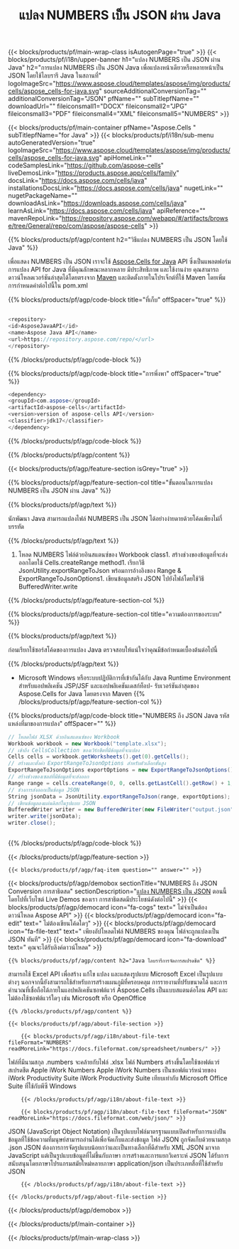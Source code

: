 ﻿---
title: แปลง NUMBERS เป็น JSON ผ่าน Java 
url: /th/java/conversion/numbers-to-json/ 
description: ตัวอย่างโค้ดการแปลง Java สำหรับรูปแบบ NUMBERS เป็นไฟล์ JSON โปรแกรมเมอร์สามารถใช้โค้ดตัวอย่างนี้เพื่อส่งออกสเปรดชีต Excel & OpenOffice ไปยัง JSON ภายในแอปพลิเคชันบนเว็บหรือเดสก์ท็อป Java
---
{{< blocks/products/pf/main-wrap-class isAutogenPage="true" >}}
{{< blocks/products/pf/i18n/upper-banner h1="แปลง NUMBERS เป็น JSON ผ่าน Java" h2="การแปลง NUMBERS เป็น JSON Java เพื่อแปลงหน้าเดียวหรือหลายหน้าเป็น JSON โดยใช้ไลบรารี Java ในสถานที่" logoImageSrc="https://www.aspose.cloud/templates/aspose/img/products/cells/aspose_cells-for-java.svg" sourceAdditionalConversionTag="" additionalConversionTag="JSON" pfName="" subTitlepfName="" downloadUrl="" fileiconsmall1="DOCX" fileiconsmall2="JPG" fileiconsmall3="PDF" fileiconsmall4="XML" fileiconsmall5="NUMBERS" >}}

{{< blocks/products/pf/main-container pfName="Aspose.Cells " subTitlepfName="for Java" >}}
{{< blocks/products/pf/i18n/sub-menu autoGeneratedVersion="true" logoImageSrc="https://www.aspose.cloud/templates/aspose/img/products/cells/aspose_cells-for-java.svg" apiHomeLink="" codeSamplesLink="https://github.com/aspose-cells" liveDemosLink="https://products.aspose.app/cells/family" docsLink="https://docs.aspose.com/cells/java" installationsDocsLink="https://docs.aspose.com/cells/java" nugetLink="" nugetPackageName="" downloadAsLink="https://downloads.aspose.com/cells/java" learnAsLink="https://docs.aspose.com/cells/java" apiReference="" mavenRepoLink="https://repository.aspose.com/webapp/#/artifacts/browse/tree/General/repo/com/aspose/aspose-cells" >}}

{{% blocks/products/pf/agp/content h2="วิธีแปลง NUMBERS เป็น JSON โดยใช้ Java" %}}

 เพื่อแสดง NUMBERS เป็น JSON เราจะใช้
 [Aspose.Cells for Java](https://products.aspose.com/cells/java) 
 API ซึ่งเป็นแพลตฟอร์มการแปลง API for Java ที่มีคุณลักษณะหลากหลาย มีประสิทธิภาพ และใช้งานง่าย คุณสามารถดาวน์โหลดเวอร์ชันล่าสุดได้โดยตรงจาก
 [Maven](https://repository.aspose.com/webapp/#/artifacts/browse/tree/General/repo/com/aspose/aspose-cells) 
 และติดตั้งภายในโปรเจ็กต์ที่ใช้ Maven โดยเพิ่มการกำหนดค่าต่อไปนี้ใน pom.xml

{{% blocks/products/pf/agp/code-block title="ที่เก็บ" offSpacer="true" %}}

```cs

<repository>
<id>AsposeJavaAPI</id>
<name>Aspose Java API</name>
<url>https://repository.aspose.com/repo/</url>
</repository>


```

{{% /blocks/products/pf/agp/code-block %}}

{{% blocks/products/pf/agp/code-block title="การพึ่งพา" offSpacer="true" %}}

```cs
<dependency>
<groupId>com.aspose</groupId>
<artifactId>aspose-cells</artifactId>
<version>version of aspose-cells API</version>
<classifier>jdk17</classifier>
</dependency>


```

{{% /blocks/products/pf/agp/code-block %}}

{{% /blocks/products/pf/agp/content %}}

{{< blocks/products/pf/agp/feature-section isGrey="true" >}}

{{% blocks/products/pf/agp/feature-section-col title="ขั้นตอนในการแปลง NUMBERS เป็น JSON ผ่าน Java" %}}

{{% blocks/products/pf/agp/text %}}

 นักพัฒนา Java สามารถแปลงไฟล์ NUMBERS เป็น JSON ได้อย่างง่ายดายด้วยโค้ดเพียงไม่กี่บรรทัด

{{% /blocks/products/pf/agp/text %}}

1. โหลด NUMBERS ไฟล์ด้วยอินสแตนซ์ของ Workbook class1. สร้างช่วงของข้อมูลที่จะส่งออกโดยใช้ Cells.createRange method1. เรียกวิธี JsonUtility.exportRangeToJson พร้อมการอ้างอิงของ Range & ExportRangeToJsonOptions1. เขียนข้อมูลสตริง JSON ไปยังไฟล์โดยใช้วิธี BufferedWriter.write

{{% /blocks/products/pf/agp/feature-section-col %}}

{{% blocks/products/pf/agp/feature-section-col title="ความต้องการของระบบ" %}}

{{% blocks/products/pf/agp/text %}}

 ก่อนเรียกใช้ซอร์สโค้ดของการแปลง Java ตรวจสอบให้แน่ใจว่าคุณมีข้อกำหนดเบื้องต้นต่อไปนี้

{{% /blocks/products/pf/agp/text %}}

- Microsoft Windows หรือระบบปฏิบัติการที่เข้ากันได้กับ Java Runtime Environment สำหรับแอปพลิเคชัน JSP/JSF และแอปพลิเคชันเดสก์ท็อป- รับเวอร์ชันล่าสุดของ Aspose.Cells for Java โดยตรงจาก Maven
{{% /blocks/products/pf/agp/feature-section-col %}}

{{% blocks/products/pf/agp/code-block title="NUMBERS ถึง JSON Java รหัสแหล่งที่มาของการแปลง" offSpacer="" %}}

```cs
// โหลดไฟล์ XLSX ด้วยอินสแตนซ์ของ Workbook
Workbook workbook = new Workbook("template.xlsx");
// เข้าถึง CellsCollection ของเวิร์กชีตที่มีข้อมูลที่จะแปลง
Cells cells = workbook.getWorksheets().get(0).getCells();
// สร้างและตั้งค่า ExportRangeToJsonOptions สำหรับตัวเลือกขั้นสูง
ExportRangeToJsonOptions exportOptions = new ExportRangeToJsonOptions();
// สร้างช่วงของเซลล์ที่มีข้อมูลที่จะส่งออก
Range range = cells.createRange(0, 0, cells.getLastCell().getRow() + 1, cells.getLastCell().getColumn() + 1);
// ช่วงการส่งออกเป็นข้อมูล JSON
String jsonData = JsonUtility.exportRangeToJson(range, exportOptions);
// เขียนข้อมูลลงแผ่นดิสก์ในรูปแบบ JSON
BufferedWriter writer = new BufferedWriter(new FileWriter("output.json"));
writer.write(jsonData);
writer.close();   
   


```

{{% /blocks/products/pf/agp/code-block %}}

{{< /blocks/products/pf/agp/feature-section >}}

    {{< blocks/products/pf/agp/faq-item question="" answer="" >}}
 

<!-- aboutfile Starts -->

{{< blocks/products/pf/agp/demobox sectionTitle="NUMBERS ถึง JSON Conversion การสาธิตสด" sectionDescription="[แปลง NUMBERS เป็น JSON](https://products.aspose.app/cells/conversion/numbers-to-json) ตอนนี้โดยไปที่เว็บไซต์ Live Demos ของเรา การสาธิตสดมีประโยชน์ดังต่อไปนี้" >}}
        {{< blocks/products/pf/agp/democard icon="fa-cogs" text=" ไม่จำเป็นต้องดาวน์โหลด Aspose API" >}}
        {{< blocks/products/pf/agp/democard icon="fa-edit" text=" ไม่ต้องเขียนโค้ดใดๆ" >}}
        {{< blocks/products/pf/agp/democard icon="fa-file-text" text=" เพียงอัปโหลดไฟล์ NUMBERS ของคุณ ไฟล์จะถูกแปลงเป็น JSON ทันที" >}}
        {{< blocks/products/pf/agp/democard icon="fa-download" text=" คุณจะได้รับลิงค์ดาวน์โหลด" >}}

    {{% blocks/products/pf/agp/content h2="Java ไลบรารีการจัดการสเปรดชีต" %}}

 สามารถใช้ Excel API เพื่อสร้าง แก้ไข แปลง และแสดงรูปแบบ Microsoft Excel เป็นรูปแบบต่างๆ นอกจากนี้ยังสามารถใช้สำหรับการสร้างแผนภูมิที่ครอบคลุม การรายงานที่ปรับขนาดได้ และการคำนวณที่เชื่อถือได้ภายในแอปพลิเคชันซอฟต์แวร์ Aspose.Cells เป็นแบบสแตนด์อโลน API และไม่ต้องใช้ซอฟต์แวร์ใดๆ เช่น Microsoft หรือ OpenOffice  



    {{% /blocks/products/pf/agp/content %}}

    {{< blocks/products/pf/agp/about-file-section >}}

        {{< blocks/products/pf/agp/i18n/about-file-text fileFormat="NUMBERS" readMoreLink="https://docs.fileformat.com/spreadsheet/numbers/" >}}

ไฟล์ที่มีนามสกุล .numbers จะคล้ายกับไฟล์ .xlsx ไฟล์ Numbers สร้างขึ้นโดยใช้ซอฟต์แวร์สเปรดชีต Apple iWork Numbers Apple iWork Numbers เป็นซอฟต์แวร์หน่วยของ iWork Productivity Suite iWork Productivity Suite เทียบเท่ากับ Microsoft Office Suite ที่ใช้กับพีซี Windows

        {{< /blocks/products/pf/agp/i18n/about-file-text >}}

        {{< blocks/products/pf/agp/i18n/about-file-text fileFormat="JSON" readMoreLink="https://docs.fileformat.com/web/json/" >}}

JSON (JavaScript Object Notation) เป็นรูปแบบไฟล์มาตรฐานแบบเปิดสำหรับการแบ่งปันข้อมูลที่ใช้ข้อความที่มนุษย์สามารถอ่านได้เพื่อจัดเก็บและส่งข้อมูล ไฟล์ JSON ถูกจัดเก็บด้วยนามสกุล .json JSON ต้องการการจัดรูปแบบน้อยกว่าและเป็นทางเลือกที่ดีสำหรับ XML JSON มาจาก JavaScript แต่เป็นรูปแบบข้อมูลที่ไม่ขึ้นกับภาษา การสร้างและการแยกวิเคราะห์ JSON ได้รับการสนับสนุนโดยภาษาโปรแกรมสมัยใหม่หลายภาษา application/json เป็นประเภทสื่อที่ใช้สำหรับ JSON

        {{< /blocks/products/pf/agp/i18n/about-file-text >}}

    {{< /blocks/products/pf/agp/about-file-section >}}

{{< /blocks/products/pf/agp/demobox >}}

<!-- aboutfile Ends -->



{{< /blocks/products/pf/main-container >}}
    
{{< /blocks/products/pf/main-wrap-class >}}